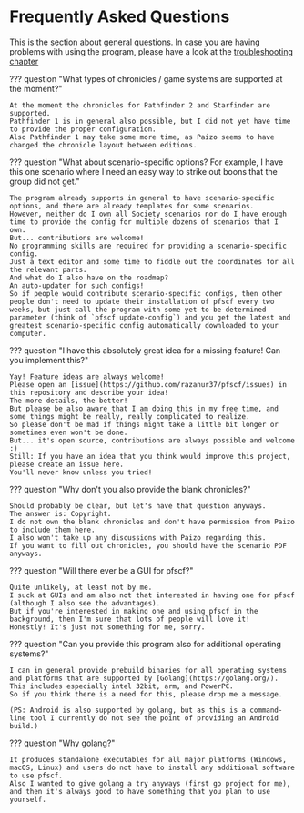 # Frequently Asked Questions

This is the section about general questions. In case you are having problems with using the program, please have a look at the [troubleshooting chapter](troubleshooting.md)

??? question "What types of chronicles / game systems are supported at the moment?"

	At the moment the chronicles for Pathfinder 2 and Starfinder are supported.
	Pathfinder 1 is in general also possible, but I did not yet have time to provide the proper configuration.
	Also Pathfinder 1 may take some more time, as Paizo seems to have changed the chronicle layout between editions.

??? question "What about scenario-specific options? For example, I have this one scenario where I need an easy way to strike out boons that the group did not get."

	The program already supports in general to have scenario-specific options, and there are already templates for some scenarios.
	However, neither do I own all Society scenarios nor do I have enough time to provide the config for multiple dozens of scenarios that I own.
	But... contributions are welcome!
	No programming skills are required for providing a scenario-specific config.
	Just a text editor and some time to fiddle out the coordinates for all the relevant parts.
	And what do I also have on the roadmap?
	An auto-updater for such configs!
	So if people would contribute scenario-specific configs, then other people don't need to update their installation of pfscf every two weeks, but just call the program with some yet-to-be-determined parameter (think of `pfscf update-config`) and you get the latest and greatest scenario-specific config automatically downloaded to your computer.

??? question "I have this absolutely great idea for a missing feature! Can you implement this?"

	Yay! Feature ideas are always welcome!
	Please open an [issue](https://github.com/razanur37/pfscf/issues) in this repository and describe your idea!
	The more details, the better!
	But please be also aware that I am doing this in my free time, and some things might be really, really complicated to realize.
	So please don't be mad if things might take a little bit longer or sometimes even won't be done.
	But... it's open source, contributions are always possible and welcome :)
	Still: If you have an idea that you think would improve this project, please create an issue here.
	You'll never know unless you tried!

??? question "Why don't you also provide the blank chronicles?"

	Should probably be clear, but let's have that question anyways.
	The answer is: Copyright.
	I do not own the blank chronicles and don't have permission from Paizo to include them here.
	I also won't take up any discussions with Paizo regarding this.
	If you want to fill out chronicles, you should have the scenario PDF anyways.

??? question "Will there ever be a GUI for pfscf?"

	Quite unlikely, at least not by me.
	I suck at GUIs and am also not that interested in having one for pfscf (although I also see the advantages).
	But if you're interested in making one and using pfscf in the background, then I'm sure that lots of people will love it!
	Honestly! It's just not something for me, sorry.

??? question "Can you provide this program also for additional operating systems?"

	I can in general provide prebuild binaries for all operating systems and platforms that are supported by [Golang](https://golang.org/).
	This includes especially intel 32bit, arm, and PowerPC.
	So if you think there is a need for this, please drop me a message.

	(PS: Android is also supported by golang, but as this is a command-line tool I currently do not see the point of providing an Android build.)

??? question "Why golang?"

	It produces standalone executables for all major platforms (Windows, macOS, Linux) and users do not have to install any additional software to use pfscf.
	Also I wanted to give golang a try anyways (first go project for me), and then it's always good to have something that you plan to use yourself.
